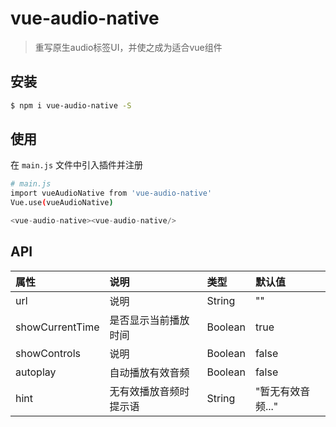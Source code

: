 # vue-audio-native
> 重写原生audio标签UI，并使之成为适合vue组件

## 安装

``` bash
$ npm i vue-audio-native -S
```
## 使用

在 `main.js` 文件中引入插件并注册

``` bash
# main.js
import vueAudioNative from 'vue-audio-native'
Vue.use(vueAudioNative)
```

``` js
<vue-audio-native><vue-audio-native/>
```

## API

| 属性 | 说明 | 类型 | 默认值 |
| :------ | :---------  | :--------- | :-----|
| url | 说明 | String | "" |
| showCurrentTime | 是否显示当前播放时间 | Boolean | true |
| showControls | 说明 | Boolean | false |
| autoplay | 自动播放有效音频 | Boolean | false |
| hint | 无有效播放音频时提示语 | String | "暂无有效音频..." |
